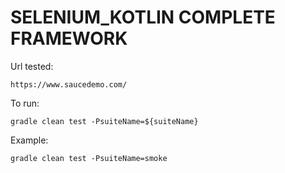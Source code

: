 # SELENIUM_KOTLIN COMPLETE FRAMEWORK

Url tested: 

    https://www.saucedemo.com/

To run:

    gradle clean test -PsuiteName=${suiteName}

Example:

    gradle clean test -PsuiteName=smoke
